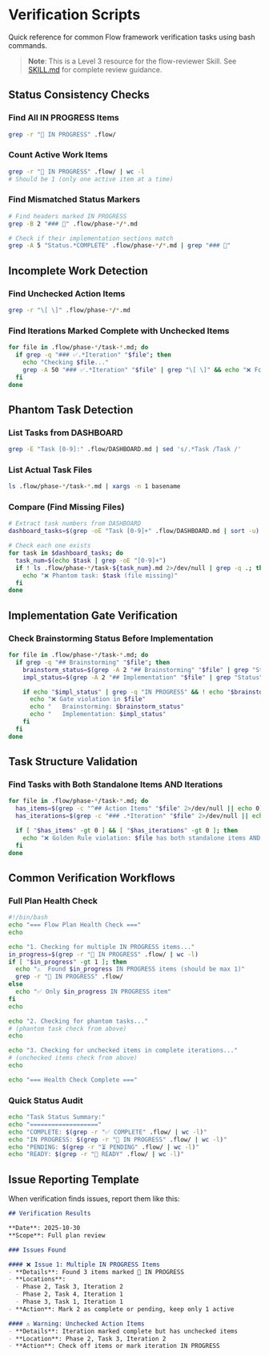 # Verification Scripts

Quick reference for common Flow framework verification tasks using bash commands.

> **Note**: This is a Level 3 resource for the flow-reviewer Skill. See [SKILL.md](SKILL.md) for complete review guidance.

## Status Consistency Checks

### Find All IN PROGRESS Items
```bash
grep -r "🚧 IN PROGRESS" .flow/
```

### Count Active Work Items
```bash
grep -r "🚧 IN PROGRESS" .flow/ | wc -l
# Should be 1 (only one active item at a time)
```

### Find Mismatched Status Markers
```bash
# Find headers marked IN PROGRESS
grep -B 2 "### 🚧" .flow/phase-*/*.md

# Check if their implementation sections match
grep -A 5 "Status.*COMPLETE" .flow/phase-*/*.md | grep "### 🚧"
```

## Incomplete Work Detection

### Find Unchecked Action Items
```bash
grep -r "\[ \]" .flow/phase-*/*.md
```

### Find Iterations Marked Complete with Unchecked Items
```bash
for file in .flow/phase-*/task-*.md; do
  if grep -q "### ✅.*Iteration" "$file"; then
    echo "Checking $file..."
    grep -A 50 "### ✅.*Iteration" "$file" | grep "\[ \]" && echo "❌ Found unchecked items in complete iteration"
  fi
done
```

## Phantom Task Detection

### List Tasks from DASHBOARD
```bash
grep -E "Task [0-9]:" .flow/DASHBOARD.md | sed 's/.*Task /Task /'
```

### List Actual Task Files
```bash
ls .flow/phase-*/task-*.md | xargs -n 1 basename
```

### Compare (Find Missing Files)
```bash
# Extract task numbers from DASHBOARD
dashboard_tasks=$(grep -oE "Task [0-9]+" .flow/DASHBOARD.md | sort -u)

# Check each one exists
for task in $dashboard_tasks; do
  task_num=$(echo $task | grep -oE "[0-9]+")
  if ! ls .flow/phase-*/task-${task_num}.md 2>/dev/null | grep -q .; then
    echo "❌ Phantom task: $task (file missing)"
  fi
done
```

## Implementation Gate Verification

### Check Brainstorming Status Before Implementation
```bash
for file in .flow/phase-*/task-*.md; do
  if grep -q "## Brainstorming" "$file"; then
    brainstorm_status=$(grep -A 2 "## Brainstorming" "$file" | grep "Status" | head -1)
    impl_status=$(grep -A 2 "## Implementation" "$file" | grep "Status" | head -1 2>/dev/null)

    if echo "$impl_status" | grep -q "IN PROGRESS" && ! echo "$brainstorm_status" | grep -q "COMPLETE"; then
      echo "❌ Gate violation in $file"
      echo "   Brainstorming: $brainstorm_status"
      echo "   Implementation: $impl_status"
    fi
  fi
done
```

## Task Structure Validation

### Find Tasks with Both Standalone Items AND Iterations
```bash
for file in .flow/phase-*/task-*.md; do
  has_items=$(grep -c "^## Action Items" "$file" 2>/dev/null || echo 0)
  has_iterations=$(grep -c "### .*Iteration" "$file" 2>/dev/null || echo 0)

  if [ "$has_items" -gt 0 ] && [ "$has_iterations" -gt 0 ]; then
    echo "❌ Golden Rule violation: $file has both standalone items AND iterations"
  fi
done
```

## Common Verification Workflows

### Full Plan Health Check
```bash
#!/bin/bash
echo "=== Flow Plan Health Check ==="
echo

echo "1. Checking for multiple IN PROGRESS items..."
in_progress=$(grep -r "🚧 IN PROGRESS" .flow/ | wc -l)
if [ "$in_progress" -gt 1 ]; then
  echo "⚠️  Found $in_progress IN PROGRESS items (should be max 1)"
  grep -r "🚧 IN PROGRESS" .flow/
else
  echo "✅ Only $in_progress IN PROGRESS item"
fi
echo

echo "2. Checking for phantom tasks..."
# (phantom task check from above)
echo

echo "3. Checking for unchecked items in complete iterations..."
# (unchecked items check from above)
echo

echo "=== Health Check Complete ==="
```

### Quick Status Audit
```bash
echo "Task Status Summary:"
echo "==================="
echo "COMPLETE: $(grep -r "✅ COMPLETE" .flow/ | wc -l)"
echo "IN PROGRESS: $(grep -r "🚧 IN PROGRESS" .flow/ | wc -l)"
echo "PENDING: $(grep -r "⏳ PENDING" .flow/ | wc -l)"
echo "READY: $(grep -r "🎨 READY" .flow/ | wc -l)"
```

## Issue Reporting Template

When verification finds issues, report them like this:

```markdown
## Verification Results

**Date**: 2025-10-30
**Scope**: Full plan review

### Issues Found

#### ❌ Issue 1: Multiple IN PROGRESS Items
- **Details**: Found 3 items marked 🚧 IN PROGRESS
- **Locations**:
  - Phase 2, Task 3, Iteration 2
  - Phase 2, Task 4, Iteration 1
  - Phase 3, Task 1, Iteration 1
- **Action**: Mark 2 as complete or pending, keep only 1 active

#### ⚠️ Warning: Unchecked Action Items
- **Details**: Iteration marked complete but has unchecked items
- **Location**: Phase 2, Task 3, Iteration 2
- **Action**: Check off items or mark iteration IN PROGRESS
```
